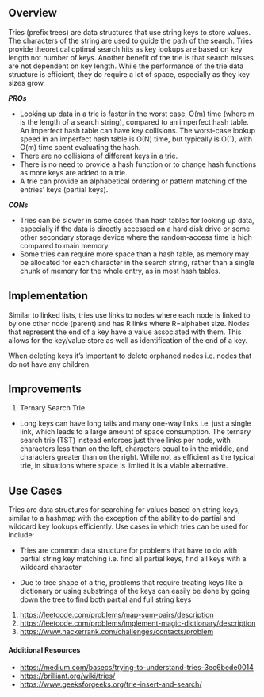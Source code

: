 ## Overview

Tries (prefix trees) are data structures that use string keys to store values.  The characters of the string are used to guide the path of the search.  Tries provide theoretical optimal search hits as key lookups are based on key length not number of keys.  Another benefit of the trie is that search misses are not dependent on key length.  While the performance of the trie data structure is efficient, they do require a lot of space, especially as they key sizes grow.

***PROs***
* Looking up data in a trie is faster in the worst case, O(m) time (where m is the length of a search string), compared to an imperfect hash table. An imperfect hash table can have key collisions.  The worst-case lookup speed in an imperfect hash table is O(N) time, but typically is O(1), with O(m) time spent evaluating the hash.
* There are no collisions of different keys in a trie.
* There is no need to provide a hash function or to change hash functions as more keys are added to a trie.
* A trie can provide an alphabetical ordering or pattern matching of the entries’ keys (partial keys).

***CONs***
* Tries can be slower in some cases than hash tables for looking up data, especially if the data is directly accessed on a hard disk drive or some other secondary storage device where the random-access time is high compared to main memory.
* Some tries can require more space than a hash table, as memory may be allocated for each character in the search string, rather than a single chunk of memory for the whole entry, as in most hash tables.

## Implementation

Similar to linked lists, tries use links to nodes where each node is linked to by one other node (parent) and has R links where R=alphabet size.  Nodes that represent the end of a key have a value associated with them.  This allows for the key/value store as well as identification of the end of a key.

When deleting keys it’s important to delete orphaned nodes i.e. nodes that do not have any children.

## Improvements

1. Ternary Search Trie
* Long keys can have long tails and many one-way links i.e. just a single link, which leads to a large amount of space consumption.  The ternary search trie (TST) instead enforces just three links per node, with characters less than on the left, characters equal to in the middle, and characters greater than on the right.  While not as efficient as the typical trie, in situations where space is limited it is a viable alternative.

## Use Cases

Tries are data structures for searching for values based on string keys, similar to a hashmap with the exception of the ability to do partial and wildcard key lookups efficiently.  Use cases in which tries can be used for include:

* Tries are common data structure for problems that have to do with partial string key matching i.e. find all partial keys, find all keys with a wildcard character

* Due to tree shape of a trie, problems that require treating keys like a dictionary or using substrings of the keys can easily be done by going down the tree to find both partial and full string keys

1. https://leetcode.com/problems/map-sum-pairs/description
2. https://leetcode.com/problems/implement-magic-dictionary/description
3. https://www.hackerrank.com/challenges/contacts/problem

#### Additional Resources

* https://medium.com/basecs/trying-to-understand-tries-3ec6bede0014
* https://brilliant.org/wiki/tries/
* https://www.geeksforgeeks.org/trie-insert-and-search/